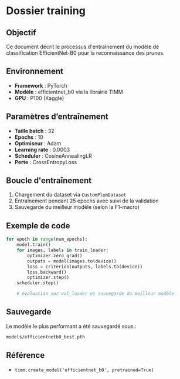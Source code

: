 # Dossier training

## Objectif
Ce document décrit le processus d'entraînement du modèle de classification EfficientNet-B0 pour la reconnaissance des prunes.

## Environnement
- **Framework** : PyTorch
- **Modèle** : efficientnet_b0 via la librairie TIMM
- **GPU** : P100 (Kaggle)

## Paramètres d’entraînement
- **Taille batch** : 32
- **Epochs** : 10
- **Optimiseur** : Adam
- **Learning rate** : 0.0003
- **Scheduler** : CosineAnnealingLR
- **Perte** : CrossEntropyLoss

## Boucle d'entraînement
1. Chargement du dataset via `CustomPlumDataset`
2. Entraînement pendant 25 epochs avec suivi de la validation
3. Sauvegarde du meilleur modèle (selon la F1-macro)

## Exemple de code
```python
for epoch in range(num_epochs):
    model.train()
    for images, labels in train_loader:
        optimizer.zero_grad()
        outputs = model(images.to(device))
        loss = criterion(outputs, labels.to(device))
        loss.backward()
        optimizer.step()
    scheduler.step()

    # évaluation sur val_loader et sauvegarde du meilleur modèle
```

## Sauvegarde
Le modèle le plus performant a été sauvegardé sous :
```bash
models/efficientnetb0_best.pth
```

## Référence
- `timm.create_model('efficientnet_b0', pretrained=True)`


